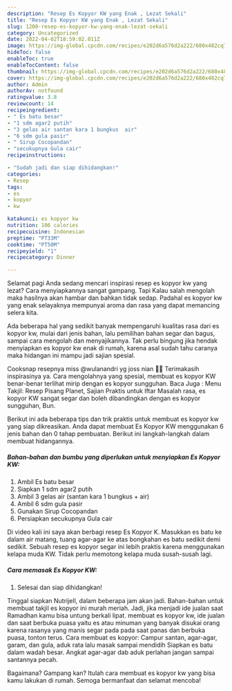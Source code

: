```yaml
---
description: "Resep Es Kopyor KW yang Enak , Lezat Sekali"
title: "Resep Es Kopyor KW yang Enak , Lezat Sekali"
slug: 1200-resep-es-kopyor-kw-yang-enak-lezat-sekali
category: Uncategorized
date: 2022-04-02T18:59:02.011Z
image: https://img-global.cpcdn.com/recipes/e202d6a576d2a222/680x482cq70/es-kopyor-kw-foto-resep-utama.jpg
hideToc: false
enableToc: true
enableTocContent: false
thumbnail: https://img-global.cpcdn.com/recipes/e202d6a576d2a222/680x482cq70/es-kopyor-kw-foto-resep-utama.jpg
cover: https://img-global.cpcdn.com/recipes/e202d6a576d2a222/680x482cq70/es-kopyor-kw-foto-resep-utama.jpg
author: Admin
authorAv: notfound
ratingvalue: 3.8
reviewcount: 14
recipeingredient:
- " Es batu besar"
- "1 sdm agar2 putih"
- "3 gelas air santan kara 1 bungkus  air"
- "6 sdm gula pasir"
- " Sirup Cocopandan"
- "secukupnya Gula cair"
recipeinstructions:

- "Sudah jadi dan siap dihidangkan!"
categories:
- Resep
tags:
- es
- kopyor
- kw

katakunci: es kopyor kw 
nutrition: 106 calories
recipecuisine: Indonesian
preptime: "PT33M"
cooktime: "PT50M"
recipeyield: "1"
recipecategory: Dinner

---
```



Selamat pagi Anda sedang mencari inspirasi resep es kopyor kw yang lezat? Cara menyiapkannya sangat gampang. Tapi Kalau salah mengolah maka hasilnya akan hambar dan bahkan tidak sedap. Padahal es kopyor kw yang enak selayaknya mempunyai aroma dan rasa yang dapat memancing selera kita.


Ada beberapa hal yang sedikit banyak mempengaruhi kualitas rasa dari es kopyor kw, mulai dari jenis bahan, lalu pemilihan bahan segar dan bagus, sampai cara mengolah dan menyajikannya. Tak perlu bingung jika hendak menyiapkan es kopyor kw enak di rumah, karena asal sudah tahu caranya maka hidangan ini mampu jadi sajian spesial.

Cooksnap resepnya miss @wulanandri yg joss nian 👍🏻 Terimakasih inspirasinya ya. Cara mengolahnya yang spesial, membuat es kopyor KW benar-benar terlihat mirip dengan es kopyor sungguhan. Baca Juga : Menu Takjil: Resep Pisang Planet, Sajian Praktis untuk Iftar Masalah rasa, es kopyor KW sangat segar dan boleh dibandingkan dengan es kopyor sungguhan, Bun.


Berikut ini ada beberapa tips dan trik praktis untuk membuat es kopyor kw yang siap dikreasikan. Anda dapat membuat Es Kopyor KW menggunakan 6 jenis bahan dan 0 tahap pembuatan. Berikut ini langkah-langkah dalam membuat hidangannya.

<!--inarticleads1-->

##### Bahan-bahan dan bumbu yang diperlukan untuk menyiapkan Es Kopyor KW:

1. Ambil  Es batu besar
1. Siapkan 1 sdm agar2 putih
1. Ambil 3 gelas air (santan kara 1 bungkus + air)
1. Ambil 6 sdm gula pasir
1. Gunakan  Sirup Cocopandan
1. Persiapkan secukupnya Gula cair


Di video kali ini saya akan berbagi resep Es Kopyor K. Masukkan es batu ke dalam air matang, tuang agar-agar ke atas bongkahan es batu sedikit demi sedikit. Sebuah resep es kopyor segar ini lebih praktis karena menggunakan kelapa muda KW. Tidak perlu memotong kelapa muda susah-susah lagi. 

<!--inarticleads2-->

##### Cara memasak Es Kopyor KW:


1. Selesai dan siap dihidangkan!

Tinggal siapkan Nutrijell, dalam beberapa jam akan jadi. Bahan-bahan untuk membuat takjil es kopyor ini murah meriah. Jadi, jika menjadi ide jualan saat Ramadhan kamu bisa untung berkali lipat. membuat es kopyor kw, ide jualan dan saat berbuka puasa yaitu es atau minuman yang banyak disukai orang karena rasanya yang manis segar pada pada saat panas dan berbuka puasa, tonton terus. Cara membuat es kopyor: Campur santan, agar-agar, garam, dan gula, aduk rata lalu masak sampai mendidih Siapkan es batu dalam wadah besar. Angkat agar-agar dab aduk perlahan jangan sampai santannya pecah. 

Bagaimana? Gampang kan? Itulah cara membuat es kopyor kw yang bisa kamu lakukan di rumah. Semoga bermanfaat dan selamat mencoba!
